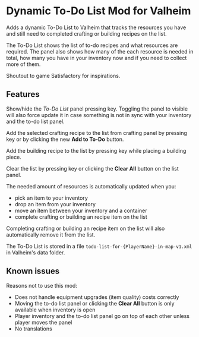 # Dynamic To-Do List Mod for Valheim

Adds a dynamic To-Do List to Valheim that tracks the resources you have and still need to completed crafting or building recipes on the list.

The To-Do List shows the list of to-do recipes and what resources are required. The panel also shows how many of the each resource is needed in total, how many you have in your inventory now and if you need to collect more of them.

Shoutout to game Satisfactory for inspirations.


## Features

Show/hide the *To-Do List* panel pressing <Home> key. Toggling the panel to visible will also force update it in case something is not in sync with your inventory and the to-do list panel.

Add the selected crafting recipe to the list from crafting panel by pressing <Insert> key or by clicking the new **Add to To-Do** button.

Add the building recipe to the list by pressing <Insert> key while placing a building piece.

Clear the list by pressing <Delete> key or clicking the **Clear All** button on the list panel.

The needed amount of resources is automatically updated when you:

 - pick an item to your inventory
 - drop an item from your inventory
 - move an item between your inventory and a container
 - complete crafting or building an recipe item on the list

Completing crafting or building an recipe item on the list will also automatically remove it from the list.

The To-Do List is stored in a file `todo-list-for-{PlayerName}-in-map-v1.xml` in Valheim's data folder.


## Known issues

Reasons not to use this mod:

 - Does not handle equipment upgrades (item quality) costs correctly
 - Moving the to-do list panel or clicking the **Clear All** button is only available when inventory is open
 - Player inventory and the to-do list panel go on top of each other unless player moves the panel
 - No translations
